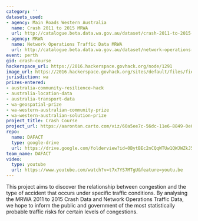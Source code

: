 ```yaml
---
category: ''
datasets_used:
- agency: Main Roads Western Australia
  name: Crash 2011 to 2015 MRWA
  url: http://catalogue.beta.data.wa.gov.au/dataset/crash-2011-to-2015-mrwa
- agency: MRWA
  name: Network Operations Traffic Data MRWA
  url: http://catalogue.beta.data.wa.gov.au/dataset/network-operations-traffic-data-mrwa
event: perth
gid: crash-course
hackerspace_url: https://2016.hackerspace.govhack.org/node/1291
image_url: https://2016.hackerspace.govhack.org/sites/default/files/field/image/4758613588.png
jurisdiction: wa
prizes-entered:
- australia-community-resilience-hack
- australia-location-data
- australia-transport-data
- wa-geospatial-prize
- wa-western-australian-community-prize
- wa-western-australian-solution-prize
project_title: Crash Course
project_url: https://aarontan.carto.com/viz/60a5ee7c-56dc-11e6-8849-0e05a8b3e3d7/public_map
repo:
  name: DAFACT
  type: google-drive
  url: https://drive.google.com/folderview?id=0BytBEc2nCQqWTUw1QWJWZkJ5R3c&usp=sharing
team_name: DAFACT
video:
  type: youtube
  url: https://www.youtube.com/watch?v=t7x7YS7MTgU&feature=youtu.be
---
```


This project aims to discover the relationship between congestion and the type of accident that occurs under specific traffic conditions. By analysing the MRWA 2011 to 2015 Crash Data and Network Operations Traffic Data, we hope to inform the public and government of the most statistically probable traffic risks for certain levels of congestions.